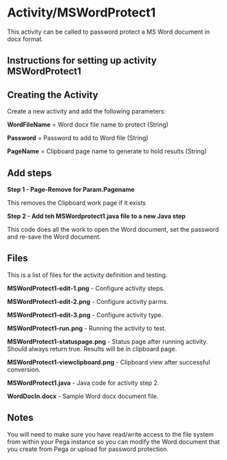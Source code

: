 # Activity/MSWordProtect1
This activity can be called to password protect a MS Word document in docx format.

## Instructions for setting up activity MSWordProtect1

## Creating the Activity
Create a new activity and add the following parameters:

**WordFileName** = Word docx file name to protect (String)

**Password** = Password to add to Word file (String)

**PageName** = Clipboard page name to generate to hold results (String)

## Add steps

**Step 1  - Page-Remove for Param.Pagename**

This removes the Clipboard work page if it exists

**Step 2 - Add teh MSWordprotect1.java file to a new Java step**

This code does all the work to open the Word document, set the password and re-save the Word document.

## Files

This is a list of files for the activity definition and testing.

**MSWordProtect1-edit-1.png** - Configure activity steps.

**MSWordProtect1-edit-2.png** - Configure activity parms.

**MSWordProtect1-edit-3.png** - Configure activity type.

**MSWordProtect1-run.png** - Running the activity to test.

**MSWordProtect1-statuspage.png** - Status page after running activity. Should always return true. Results will be in clipboard page. 

**MSWordProtect1-viewclipboard.png** - Clipboard view after successful conversion.

**MSWordProtect1.java** - Java code for activity step 2.

**WordDocIn.docx** - Sample Word docx document file. 

## Notes

You will need to make sure you have read/write access to the file system from within your Pega instance so you can modify the Word document that you create from Pega or upload for password protection. 



